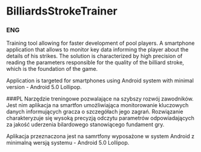 # BilliardsStrokeTrainer

### ENG
Training tool allowing for faster development of pool players. A smartphone application that allows to monitor key data informing the player about the details of his strikes. The solution is characterized by high precision of reading the parameters responsible for the quality of the billiard stroke, which is the foundation of the game.

Application is targeted for smartphones using Android system with minimal version - Android 5.0 Lollipop.


###PL
Narzędzie treningowe pozwalające na szybszy rozwój zawodników. Jest nim aplikacja na smartfon umożliwiająca monitorowanie kluczowych danych informujących gracza o szczegółach jego zagrań. Rozwiązanie charakteryzuje się wysoką precyzją odczytu parametrów odpowiadających za jakość uderzenia bilardowego stanowiącego fundament gry.

Aplikacja przeznaczona jest na samrtfony wyposażone w system Android z minimalną wersją systemu - Android 5.0 Lollipop.
